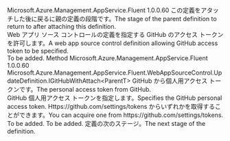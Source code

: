<Type Name="IWithGitHubAccessToken&lt;ParentT&gt;" FullName="Microsoft.Azure.Management.AppService.Fluent.WebAppSourceControl.UpdateDefinition.IWithGitHubAccessToken&lt;ParentT&gt;">
  <TypeSignature Language="C#" Value="public interface IWithGitHubAccessToken&lt;ParentT&gt;" />
  <TypeSignature Language="ILAsm" Value=".class public interface auto ansi abstract IWithGitHubAccessToken`1&lt;ParentT&gt;" />
  <TypeSignature Language="DocId" Value="T:Microsoft.Azure.Management.AppService.Fluent.WebAppSourceControl.UpdateDefinition.IWithGitHubAccessToken`1" />
  <TypeSignature Language="VB.NET" Value="Public Interface IWithGitHubAccessToken(Of ParentT)" />
  <TypeSignature Language="F#" Value="type IWithGitHubAccessToken&lt;'ParentT&gt; = interface" />
  <AssemblyInfo>
    <AssemblyName>Microsoft.Azure.Management.AppService.Fluent</AssemblyName>
    <AssemblyVersion>1.0.0.60</AssemblyVersion>
  </AssemblyInfo>
  <TypeParameters>
    <TypeParameter Name="ParentT" />
  </TypeParameters>
  <Interfaces />
  <Docs>
    <typeparam name="ParentT"><span data-ttu-id="39f4b-101">この定義をアタッチした後に戻るに親の定義の段階です。</span><span class="sxs-lookup"><span data-stu-id="39f4b-101">The stage of the parent definition to return to after attaching this definition.</span></span></typeparam>
    <summary>
            <span data-ttu-id="39f4b-102">Web アプリ ソース コントロールの定義を指定する GitHub のアクセス トークンを許可します。</span><span class="sxs-lookup"><span data-stu-id="39f4b-102">A web app source control definition allowing GitHub access token to be specified.</span></span>
            </summary>
    <remarks>To be added.</remarks>
  </Docs>
  <Members>
    <Member MemberName="WithGitHubAccessToken">
      <MemberSignature Language="C#" Value="public Microsoft.Azure.Management.AppService.Fluent.WebAppSourceControl.UpdateDefinition.IGitHubWithAttach&lt;ParentT&gt; WithGitHubAccessToken (string personalAccessToken);" />
      <MemberSignature Language="ILAsm" Value=".method public hidebysig newslot virtual instance class Microsoft.Azure.Management.AppService.Fluent.WebAppSourceControl.UpdateDefinition.IGitHubWithAttach`1&lt;!ParentT&gt; WithGitHubAccessToken(string personalAccessToken) cil managed" />
      <MemberSignature Language="DocId" Value="M:Microsoft.Azure.Management.AppService.Fluent.WebAppSourceControl.UpdateDefinition.IWithGitHubAccessToken`1.WithGitHubAccessToken(System.String)" />
      <MemberSignature Language="VB.NET" Value="Public Function WithGitHubAccessToken (personalAccessToken As String) As IGitHubWithAttach(Of ParentT)" />
      <MemberSignature Language="F#" Value="abstract member WithGitHubAccessToken : string -&gt; Microsoft.Azure.Management.AppService.Fluent.WebAppSourceControl.UpdateDefinition.IGitHubWithAttach&lt;'ParentT&gt;" Usage="iWithGitHubAccessToken.WithGitHubAccessToken personalAccessToken" />
      <MemberType>Method</MemberType>
      <AssemblyInfo>
        <AssemblyName>Microsoft.Azure.Management.AppService.Fluent</AssemblyName>
        <AssemblyVersion>1.0.0.60</AssemblyVersion>
      </AssemblyInfo>
      <ReturnValue>
        <ReturnType>Microsoft.Azure.Management.AppService.Fluent.WebAppSourceControl.UpdateDefinition.IGitHubWithAttach&lt;ParentT&gt;</ReturnType>
      </ReturnValue>
      <Parameters>
        <Parameter Name="personalAccessToken" Type="System.String" />
      </Parameters>
      <Docs>
        <param name="personalAccessToken"><span data-ttu-id="39f4b-103">GitHub から個人用アクセス トークンです。</span><span class="sxs-lookup"><span data-stu-id="39f4b-103">The personal access token from GitHub.</span></span></param>
        <summary>
            <span data-ttu-id="39f4b-104">GitHub 個人用アクセス トークンを指定します。</span><span class="sxs-lookup"><span data-stu-id="39f4b-104">Specifies the GitHub personal access token.</span></span> <span data-ttu-id="39f4b-105">Https://github.com/settings/tokens からいずれかを取得することができます。</span><span class="sxs-lookup"><span data-stu-id="39f4b-105">You can acquire one from https://github.com/settings/tokens.</span></span>
            </summary>
        <returns>To be added.</returns>
        <remarks>To be added.</remarks>
        <return><span data-ttu-id="39f4b-106">定義の次のステージ。</span><span class="sxs-lookup"><span data-stu-id="39f4b-106">The next stage of the definition.</span></span></return>
      </Docs>
    </Member>
  </Members>
</Type>